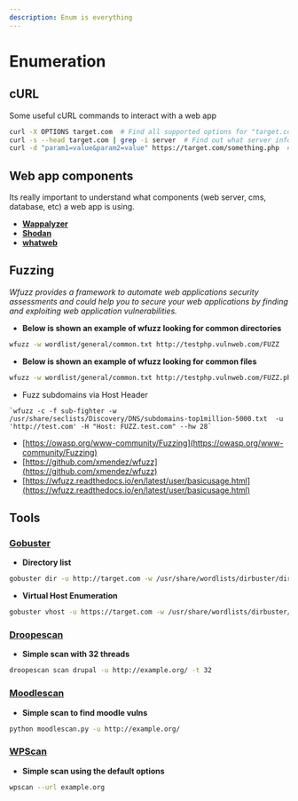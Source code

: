 ```yaml
---
description: Enum is everything
---
```


# Enumeration

## cURL

Some useful cURL commands to interact with a web app&#x20;

```bash
curl -X OPTIONS target.com  # Find all supported options for "target.com"
curl -s --head target.com | grep -i server  # Find out what server info is provided by the server
curl -d "param1=value&param2=value" https://target.com/something.php  # Send parameters with curl
```

## Web app components

Its really important to understand what components (web server, cms, database, etc) a web app is using.

* ****[**Wappalyzer**](https://www.wappalyzer.com/?gclid=CjwKCAjw95yJBhAgEiwAmRrutK6zgZlDEEVJEiGHxHgqoaxOKXNubEwJAu9Y7FfZEeGAlq9Q8N6OChoCrYIQAvD\_BwE)****
* ****[**Shodan**](https://www.shodan.io)****
* ****[**whatweb**](https://tools.kali.org/web-applications/whatweb)****

## Fuzzing

_Wfuzz provides a framework to automate web applications security assessments and could help you to secure your web applications by finding and exploiting web application vulnerabilities._

* **Below is shown an example of wfuzz looking for common directories**

```bash
wfuzz -w wordlist/general/common.txt http://testphp.vulnweb.com/FUZZ 
```

* **Below is shown an example of wfuzz looking for common files**

```bash
wfuzz -w wordlist/general/common.txt http://testphp.vulnweb.com/FUZZ.php
```

* &#x20;Fuzz subdomains via Host Header

```
`wfuzz -c -f sub-fighter -w /usr/share/seclists/Discovery/DNS/subdomains-top1million-5000.txt  -u 'http://test.com' -H "Host: FUZZ.test.com" --hw 28`
```



* [https://owasp.org/www-community/Fuzzing](https://owasp.org/www-community/Fuzzing)
* [https://github.com/xmendez/wfuzz](https://github.com/xmendez/wfuzz)
* [https://wfuzz.readthedocs.io/en/latest/user/basicusage.html](https://wfuzz.readthedocs.io/en/latest/user/basicusage.html)

## Tools

### [Gobuster](https://github.com/OJ/gobuster)

* **Directory list**

```bash
gobuster dir -u http://target.com -w /usr/share/wordlists/dirbuster/directory-list-2.3-medium.txt
```

* **Virtual Host Enumeration**

```bash
gobuster vhost -u https://target.com -w /usr/share/wordlists/dirbuster/directory-list-2.3-medium.txt
```

### [Droopescan](https://github.com/droope/droopescan)

* **Simple scan with 32 threads**

```bash
droopescan scan drupal -u http://example.org/ -t 32
```

### [Moodlescan](https://github.com/inc0d3/moodlescan)

* **Simple scan to find moodle vulns**

```bash
python moodlescan.py -u http://example.org/
```

### [WPScan](https://github.com/wpscanteam/wpscan)

* **Simple scan using the default options**

```bash
wpscan --url example.org
```
